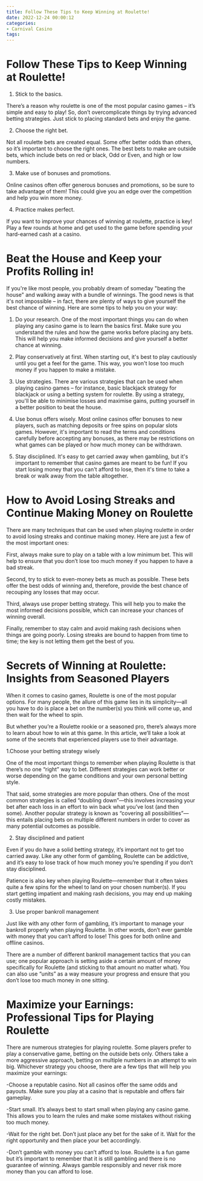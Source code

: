 ```yaml
---
title: Follow These Tips to Keep Winning at Roulette!
date: 2022-12-24 00:00:12
categories:
- Carnival Casino
tags:
---
```



#  Follow These Tips to Keep Winning at Roulette!

1. Stick to the basics.

There’s a reason why roulette is one of the most popular casino games – it’s simple and easy to play! So, don’t overcomplicate things by trying advanced betting strategies. Just stick to placing standard bets and enjoy the game.

2. Choose the right bet.

Not all roulette bets are created equal. Some offer better odds than others, so it’s important to choose the right ones. The best bets to make are outside bets, which include bets on red or black, Odd or Even, and high or low numbers.

3. Make use of bonuses and promotions.

Online casinos often offer generous bonuses and promotions, so be sure to take advantage of them! This could give you an edge over the competition and help you win more money.

4. Practice makes perfect.

If you want to improve your chances of winning at roulette, practice is key! Play a few rounds at home and get used to the game before spending your hard-earned cash at a casino.

#  Beat the House and Keep your Profits Rolling in!



If you're like most people, you probably dream of someday "beating the house" and walking away with a bundle of winnings. The good news is that it's not impossible – in fact, there are plenty of ways to give yourself the best chance of winning. Here are some tips to help you on your way:

1. Do your research. One of the most important things you can do when playing any casino game is to learn the basics first. Make sure you understand the rules and how the game works before placing any bets. This will help you make informed decisions and give yourself a better chance at winning.

2. Play conservatively at first. When starting out, it's best to play cautiously until you get a feel for the game. This way, you won't lose too much money if you happen to make a mistake.

3. Use strategies. There are various strategies that can be used when playing casino games – for instance, basic blackjack strategy for blackjack or using a betting system for roulette. By using a strategy, you'll be able to minimise losses and maximise gains, putting yourself in a better position to beat the house.

4. Use bonus offers wisely. Most online casinos offer bonuses to new players, such as matching deposits or free spins on popular slots games. However, it's important to read the terms and conditions carefully before accepting any bonuses, as there may be restrictions on what games can be played or how much money can be withdrawn.

5. Stay disciplined. It's easy to get carried away when gambling, but it's important to remember that casino games are meant to be fun! If you start losing money that you can't afford to lose, then it's time to take a break or walk away from the table altogether.

#  How to Avoid Losing Streaks and Continue Making Money on Roulette

There are many techniques that can be used when playing roulette in order to avoid losing streaks and continue making money. Here are just a few of the most important ones:

First, always make sure to play on a table with a low minimum bet. This will help to ensure that you don’t lose too much money if you happen to have a bad streak.

Second, try to stick to even-money bets as much as possible. These bets offer the best odds of winning and, therefore, provide the best chance of recouping any losses that may occur.

Third, always use proper betting strategy. This will help you to make the most informed decisions possible, which can increase your chances of winning overall.

Finally, remember to stay calm and avoid making rash decisions when things are going poorly. Losing streaks are bound to happen from time to time; the key is not letting them get the best of you.

#  Secrets of Winning at Roulette: Insights from Seasoned Players

When it comes to casino games, Roulette is one of the most popular options. For many people, the allure of this game lies in its simplicity—all you have to do is place a bet on the number(s) you think will come up, and then wait for the wheel to spin.

But whether you’re a Roulette rookie or a seasoned pro, there’s always more to learn about how to win at this game. In this article, we’ll take a look at some of the secrets that experienced players use to their advantage.

1.Choose your betting strategy wisely

One of the most important things to remember when playing Roulette is that there’s no one “right” way to bet. Different strategies can work better or worse depending on the game conditions and your own personal betting style.

That said, some strategies are more popular than others. One of the most common strategies is called “doubling down”—this involves increasing your bet after each loss in an effort to win back what you’ve lost (and then some). Another popular strategy is known as “covering all possibilities”—this entails placing bets on multiple different numbers in order to cover as many potential outcomes as possible.

2. Stay disciplined and patient

Even if you do have a solid betting strategy, it’s important not to get too carried away. Like any other form of gambling, Roulette can be addictive, and it’s easy to lose track of how much money you’re spending if you don’t stay disciplined.

Patience is also key when playing Roulette—remember that it often takes quite a few spins for the wheel to land on your chosen number(s). If you start getting impatient and making rash decisions, you may end up making costly mistakes.

3. Use proper bankroll management

Just like with any other form of gambling, it’s important to manage your bankroll properly when playing Roulette. In other words, don’t ever gamble with money that you can’t afford to lose! This goes for both online and offline casinos.

There are a number of different bankroll management tactics that you can use; one popular approach is setting aside a certain amount of money specifically for Roulette (and sticking to that amount no matter what). You can also use “units” as a way measure your progress and ensure that you don’t lose too much money in one sitting.

#  Maximize your Earnings: Professional Tips for Playing Roulette

There are numerous strategies for playing roulette. Some players prefer to play a conservative game, betting on the outside bets only. Others take a more aggressive approach, betting on multiple numbers in an attempt to win big. Whichever strategy you choose, there are a few tips that will help you maximize your earnings:

-Choose a reputable casino. Not all casinos offer the same odds and payouts. Make sure you play at a casino that is reputable and offers fair gameplay.

-Start small. It’s always best to start small when playing any casino game. This allows you to learn the rules and make some mistakes without risking too much money.

-Wait for the right bet. Don’t just place any bet for the sake of it. Wait for the right opportunity and then place your bet accordingly.

-Don’t gamble with money you can’t afford to lose. Roulette is a fun game but it’s important to remember that it is still gambling and there is no guarantee of winning. Always gamble responsibly and never risk more money than you can afford to lose.
